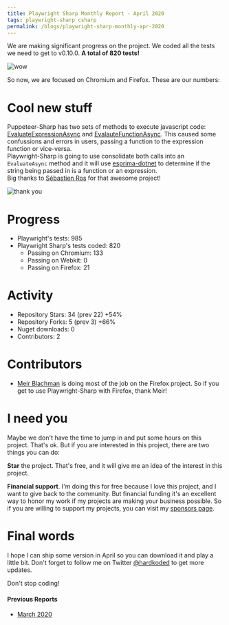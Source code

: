 ```yaml
---
title: Playwright Sharp Monthly Report - April 2020
tags: playwright-sharp csharp
permalink: /blogs/playwright-sharp-monthly-apr-2020
---
```


We are making significant progress on the project. We coded all the tests we need to get to v0.10.0. **A total of 820 tests!**

![wow](https://media2.giphy.com/media/l1J9FiGxR61OcF2mI/giphy.gif?cid=ecf05e47a14e7a08b24ce4bfe106ca95472c1f524b93aa03&rid=giphy.gif)

So now, we are focused on Chromium and Firefox. These are our numbers:

# Cool new stuff

Puppeteer-Sharp has two sets of methods to execute javascript code: [EvaluateExpressionAsync](https://www.puppeteersharp.com/api/PuppeteerSharp.Page.html#PuppeteerSharp_Page_EvaluateExpressionAsync_System_String_) and [EvalauteFunctionAsync](https://www.puppeteersharp.com/api/PuppeteerSharp.Page.html#PuppeteerSharp_Page_EvaluateFunctionAsync__1_System_String_System_Object___). This caused some confussions and errors in users, passing a function to the expression function or vice-versa.  
Playwright-Sharp is going to use consolidate both calls into an `EvaluateAsync` method and it will use [esprima-dotnet](https://github.com/sebastienros/esprima-dotnet) to determine if the string being passed in is a function or an expression.  
Big thanks to [Sébastien Ros](https://twitter.com/sebastienros) for that awesome project!

![thank you](https://media0.giphy.com/media/26gsjCZpPolPr3sBy/giphy.gif?cid=ecf05e474c70965b31b38781ca6ad546d2618da6b2f396e1&rid=giphy.gif)

# Progress

 * Playwright's tests: 985
 * Playwright Sharp's tests coded: 820
   * Passing on Chromium: 133
   * Passing on Webkit: 0
   * Passing on Firefox: 21
  
# Activity

 * Repository Stars: 34 (prev 22) +54%
 * Repository Forks: 5 (prev 3) +66%
 * Nuget downloads: 0
 * Contributors: 2

# Contributors

* [Meir Blachman](https://twitter.com/MeirBlachman) is doing most of the job on the Firefox project. So if you get to use Playwright-Sharp with Firefox, thank Meir!

# I need you

Maybe we don't have the time to jump in and put some hours on this project. That's ok. But if you are interested in this project, there are two things you can do:

**Star** the project. That's free, and it will give me an idea of the interest in this project.

**Financial support**. I'm doing this for free because I love this project, and I want to give back to the community. But financial funding it's an excellent way to honor my work if my projects are making your business possible. So if you are willing to support my projects, you can visit my [sponsors page](https://github.com/sponsors/hardkoded).

# Final words

I hope I can ship some version in April so you can download it and play a little bit.
Don't forget to follow me on Twitter [@hardkoded](https://twitter.com/hardkoded) to get more updates.

Don't stop coding!

#### Previous Reports
 * [March 2020](https://www.hardkoded.com/blogs/playwright-sharp-monthly-march-2020)